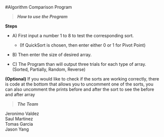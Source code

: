 #Algorithm Comparison Program

> **_How to use the Program_**

**Steps**
- A) First input a number 1 to 8 to test the corresponding sort.
    -    (If QuickSort is chosen, then enter either 0 or 1 for Pivot Point)

- B) Then enter the size of desired array.

- C) The Program than will output three trials for each type of array. (Sorted, Partially, Random, Reverse)

**(Optional)** If you would like to check if the sorts are working correctly, there is code at the bottom that allows you to uncomment one of the sorts, you can also uncomment the prints before and after the sort to see the before and after array
 



> **_The Team_**

Jeronimo Valdez\
Saul Martinez\
Tomas Garcia\
Jason Yang




